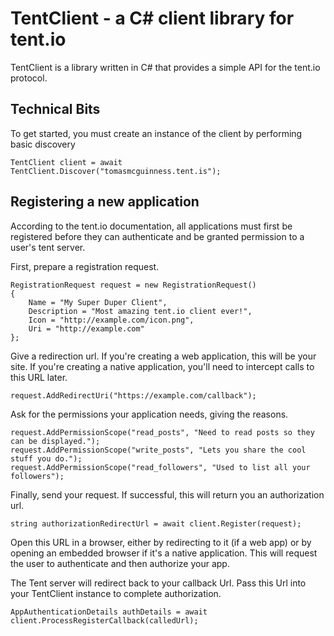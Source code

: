# TentClient  - a C# client library for tent.io

TentClient is a library written in C# that provides a simple API for the tent.io protocol.

## Technical Bits

To get started, you must create an instance of the client by performing basic discovery

    TentClient client = await TentClient.Discover("tomasmcguinness.tent.is");

## Registering a new application

According to the tent.io documentation, all applications must first be registered before they can authenticate and be granted permission to a user's tent server. 

First, prepare a registration request.

    RegistrationRequest request = new RegistrationRequest()
    {
        Name = "My Super Duper Client",
        Description = "Most amazing tent.io client ever!",
        Icon = "http://example.com/icon.png",
        Uri = "http://example.com"
    };

Give a redirection url. If you're creating a web application, this will be your site. If you're creating a native application, you'll need to intercept calls to this URL later.

    request.AddRedirectUri("https://example.com/callback");

Ask for the permissions your application needs, giving the reasons.

    request.AddPermissionScope("read_posts", "Need to read posts so they can be displayed.");
    request.AddPermissionScope("write_posts", "Lets you share the cool stuff you do.");
    request.AddPermissionScope("read_followers", "Used to list all your followers");

Finally, send your request. If successful, this will return you an authorization url. 

    string authorizationRedirectUrl = await client.Register(request);

Open this URL in a browser, either by redirecting to it (if a web app) or by opening an embedded browser if it's a native application. This will request the user to authenticate and then authorize your app.

The Tent server will redirect back to your callback Url. Pass this Url into your TentClient instance to complete authorization.

	AppAuthenticationDetails authDetails = await client.ProcessRegisterCallback(calledUrl);

